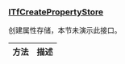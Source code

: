 ### [ITfCreatePropertyStore](https://learn.microsoft.com/zh-cn/windows/win32/api/msctf/nn-msctf-itfcreatepropertystore)

创建属性存储，本节未演示此接口。

方法|描述
-|-
